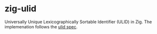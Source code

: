 # zig-ulid
Universally Unique Lexicographically Sortable Identifier (ULID) in Zig. The implemenation follows the [ulid spec](https://github.com/ulid/spec).
